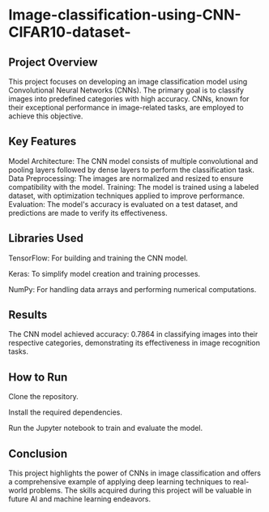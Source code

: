 # Image-classification-using-CNN-CIFAR10-dataset-
## Project Overview
This project focuses on developing an image classification model using Convolutional Neural Networks (CNNs). The primary goal is to classify images into predefined categories with high accuracy. CNNs, known for their exceptional performance in image-related tasks, are employed to achieve this objective.

## Key Features
Model Architecture: The CNN model consists of multiple convolutional and pooling layers followed by dense layers to perform the classification task.
Data Preprocessing: The images are normalized and resized to ensure compatibility with the model.
Training: The model is trained using a labeled dataset, with optimization techniques applied to improve performance.
Evaluation: The model's accuracy is evaluated on a test dataset, and predictions are made to verify its effectiveness.
## Libraries Used
TensorFlow: For building and training the CNN model.

Keras: To simplify model creation and training processes.

NumPy: For handling data arrays and performing numerical computations.

## Results
The CNN model achieved accuracy: 0.7864 in classifying images into their respective categories, demonstrating its effectiveness in image recognition tasks.

## How to Run
Clone the repository.

Install the required dependencies.

Run the Jupyter notebook to train and evaluate the model.
## Conclusion
This project highlights the power of CNNs in image classification and offers a comprehensive example of applying deep learning techniques to real-world problems. The skills acquired during this project will be valuable in future AI and machine learning endeavors.
